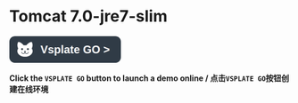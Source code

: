 # Tomcat 7.0-jre7-slim

<a href="https://www.vsplate.com/?docker-compose=https://github.com/vsplate/dcenvs/tomcat/7.0-jre7-slim"><img alt="VSPLATE GO" src="https://raw.githubusercontent.com/vsplate/images/master/vsgo_btn.png" width="200px"></a>

**Click the `VSPLATE GO` button to launch a demo online / 点击`VSPLATE GO`按钮创建在线环境**